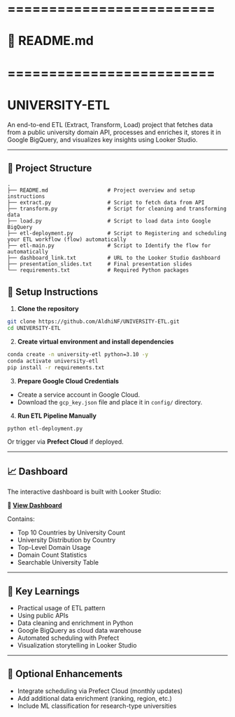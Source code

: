 # =========================
# 📄 README.md
# =========================

# UNIVERSITY-ETL

An end-to-end ETL (Extract, Transform, Load) project that fetches data from a public university domain API, processes and enriches it, stores it in Google BigQuery, and visualizes key insights using Looker Studio.

---

## 📌 Project Structure
```
.
├── README.md                   # Project overview and setup instructions
├── extract.py                  # Script to fetch data from API
├── transform.py                # Script for cleaning and transforming data
├── load.py                     # Script to load data into Google BigQuery
├── etl-deployment.py           # Script to Registering and scheduling your ETL workflow (flow) automatically
├── etl-main.py                 # Script to Identify the flow for automatically
├── dashboard_link.txt          # URL to the Looker Studio dashboard
├── presentation_slides.txt     # Final presentation slides
└── requirements.txt            # Required Python packages
```

## 🔧 Setup Instructions
1. **Clone the repository**
```bash
git clone https://github.com/AldhiNF/UNIVERSITY-ETL.git
cd UNIVERSITY-ETL
```

2. **Create virtual environment and install dependencies**
```bash
conda create -n university-etl python=3.10 -y
conda activate university-etl
pip install -r requirements.txt
```

3. **Prepare Google Cloud Credentials**
- Create a service account in Google Cloud.
- Download the `gcp_key.json` file and place it in `config/` directory.

4. **Run ETL Pipeline Manually**
```bash
python etl-deployment.py
```
Or trigger via **Prefect Cloud** if deployed.

---

## 📈 Dashboard
The interactive dashboard is built with Looker Studio:

**🔗 [View Dashboard](https://lookerstudio.google.com/reporting/322e7931-d2f6-4a82-b80e-fc4352682db2)**

Contains:
- Top 10 Countries by University Count
- University Distribution by Country
- Top-Level Domain Usage
- Domain Count Statistics
- Searchable University Table

---

## 🧠 Key Learnings
- Practical usage of ETL pattern
- Using public APIs
- Data cleaning and enrichment in Python
- Google BigQuery as cloud data warehouse
- Automated scheduling with Prefect
- Visualization storytelling in Looker Studio

---

## 🚀 Optional Enhancements
- Integrate scheduling via Prefect Cloud (monthly updates)
- Add additional data enrichment (ranking, region, etc.)
- Include ML classification for research-type universities